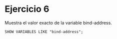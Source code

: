 # Ejercicio 6
Muestra el valor exacto de la variable bind-address.

`SHOW VARIABLES LIKE "bind-address";`